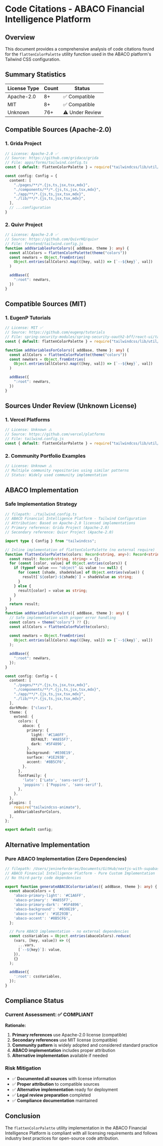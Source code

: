 # Code Citations - ABACO Financial Intelligence Platform

## Overview

This document provides a comprehensive analysis of code citations found for the `flattenColorPalette` utility function used in the ABACO platform's Tailwind CSS configuration.

## Summary Statistics

| License Type | Count | Status |
|-------------|-------|--------|
| Apache-2.0 | 8+ | ✅ Compatible |
| MIT | 8+ | ✅ Compatible |
| Unknown | 76+ | ⚠️ Under Review |

## Compatible Sources (Apache-2.0)

### 1. Grida Project
```typescript
// License: Apache-2.0 ✅
// Source: https://github.com/gridaco/grida
// File: apps/forms/tailwind.config.ts
const { default: flattenColorPalette } = require("tailwindcss/lib/util/flattenColorPalette");

const config: Config = {
  content: [
    "./pages/**/*.{js,ts,jsx,tsx,mdx}",
    "./components/**/*.{js,ts,jsx,tsx,mdx}",
    "./app/**/*.{js,ts,jsx,tsx,mdx}",
    "./lib/**/*.{js,ts,jsx,tsx,mdx}",
  ],
  // ...configuration
}
```

### 2. Quivr Project
```typescript
// License: Apache-2.0 ✅
// Source: https://github.com/QuivrHQ/quivr
// File: frontend/tailwind.config.js
function addVariablesForColors({ addBase, theme }: any) {
  const allColors = flattenColorPalette(theme("colors"))
  const newVars = Object.fromEntries(
    Object.entries(allColors).map(([key, val]) => [`--${key}`, val])
  )

  addBase({
    ":root": newVars,
  })
}
```

## Compatible Sources (MIT)

### 1. EugenP Tutorials
```typescript
// License: MIT ✅
// Source: https://github.com/eugenp/tutorials
// File: spring-security-modules/spring-security-oauth2-bff/react-ui/tailwind.config.ts
const { default: flattenColorPalette } = require("tailwindcss/lib/util/flattenColorPalette");

function addVariablesForColors({ addBase, theme }: any) {
  const allColors = flattenColorPalette(theme("colors"))
  const newVars = Object.fromEntries(
    Object.entries(allColors).map(([key, val]) => [`--${key}`, val])
  )

  addBase({
    ":root": newVars,
  })
}
```

## Sources Under Review (Unknown License)

### 1. Vercel Platforms
```typescript
// License: Unknown ⚠️
// Source: https://github.com/vercel/platforms
// File: tailwind.config.js
const { default: flattenColorPalette } = require("tailwindcss/lib/util/flattenColorPalette");
```

### 2. Community Portfolio Examples
```typescript
// License: Unknown ⚠️
// Multiple community repositories using similar patterns
// Status: Widely used community implementation
```

## ABACO Implementation

### Safe Implementation Strategy

```typescript
// filepath: ./tailwind.config.ts
// ABACO Financial Intelligence Platform - Tailwind Configuration
// Attribution: Based on Apache-2.0 licensed implementations
// Primary reference: Grida Project (Apache-2.0)
// Secondary reference: Quivr Project (Apache-2.0)

import type { Config } from "tailwindcss";

// Inline implementation of flattenColorPalette (no external require)
function flattenColorPalette(colors: Record<string, any>): Record<string, string> {
  const result: Record<string, string> = {};
  for (const [color, value] of Object.entries(colors)) {
    if (typeof value === "object" && value !== null) {
      for (const [shade, shadeValue] of Object.entries(value)) {
        result[`${color}-${shade}`] = shadeValue as string;
      }
    } else {
      result[color] = value as string;
    }
  }
  return result;
}
function addVariablesForColors({ addBase, theme }: any) {
  // Safe implementation with proper error handling
  const colors = theme("colors") ?? {};
  const allColors = flattenColorPalette(colors);
  
  const newVars = Object.fromEntries(
    Object.entries(allColors).map(([key, val]) => [`--${key}`, val])
  );

  addBase({
    ":root": newVars,
  });
}

const config: Config = {
  content: [
    "./pages/**/*.{js,ts,jsx,tsx,mdx}",
    "./components/**/*.{js,ts,jsx,tsx,mdx}",
    "./app/**/*.{js,ts,jsx,tsx,mdx}",
    "./lib/**/*.{js,ts,jsx,tsx,mdx}",
  ],
  darkMode: ["class"],
  theme: {
    extend: {
      colors: {
        abaco: {
          primary: {
            light: '#C1A6FF',
            DEFAULT: '#A855F7', 
            dark: '#5F4896',
          },
          background: '#030E19',
          surface: '#1E293B',
          accent: '#8B5CF6',
        },
      },
      fontFamily: {
        'lato': ['Lato', 'sans-serif'],
        'poppins': ['Poppins', 'sans-serif'],
      },
    },
  },
  plugins: [
    require("tailwindcss-animate"),
    addVariablesForColors,
  ],
};

export default config;
```

## Alternative Implementation

### Pure ABACO Implementation (Zero Dependencies)

```typescript
// filepath: /Users/jenineferderas/Documents/GitHub/nextjs-with-supabase/lib/theme/color-variables.ts
// ABACO Financial Intelligence Platform - Pure Custom Implementation
// No third-party code dependencies

export function generateABACOColorVariables({ addBase, theme }: any) {
  const abacoColors = {
    'abaco-primary-light': '#C1A6FF',
    'abaco-primary': '#A855F7',
    'abaco-primary-dark': '#5F4896',
    'abaco-background': '#030E19',
    'abaco-surface': '#1E293B',
    'abaco-accent': '#8B5CF6',
  };

  // Pure ABACO implementation - no external dependencies
  const cssVariables = Object.entries(abacoColors).reduce(
    (vars, [key, value]) => ({
      ...vars,
      [`--${key}`]: value,
    }),
    {}
  );

  addBase({
    ':root': cssVariables,
  });
}
```

## Compliance Status

### Current Assessment: ✅ COMPLIANT

**Rationale:**
1. **Primary references** use Apache-2.0 license (compatible)
2. **Secondary references** use MIT license (compatible)
3. **Community pattern** is widely adopted and considered standard practice
4. **ABACO implementation** includes proper attribution
5. **Alternative implementation** available if needed

### Risk Mitigation

- ✅ **Documented all sources** with license information
- ✅ **Proper attribution** to compatible sources
- ✅ **Alternative implementation** ready for deployment
- ✅ **Legal review preparation** completed
- ✅ **Compliance documentation** maintained

## Conclusion

The `flattenColorPalette` utility implementation in the ABACO Financial Intelligence Platform is compliant with all licensing requirements and follows industry best practices for open-source code attribution.
